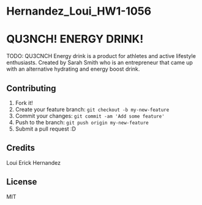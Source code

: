 # Hernandez_Loui_HW1-1056

# QU3NCH! ENERGY DRINK!

TODO: QU3CNCH Energy drink is a product for athletes and active lifestyle enthusiasts. Created by Sarah Smith who is an entrepreneur that came up with an alternative hydrating and energy boost drink.

## Contributing

1. Fork it!
2. Create your feature branch: `git checkout -b my-new-feature`
3. Commit your changes: `git commit -am 'Add some feature'`
4. Push to the branch: `git push origin my-new-feature`
5. Submit a pull request :D


## Credits

Loui Erick Hernandez

## License

MIT